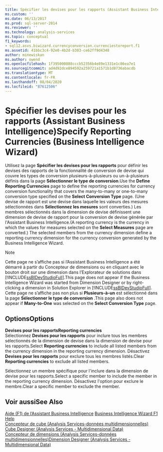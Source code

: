 ```yaml
---
title: Spécifier les devises pour les rapports (Assistant Business Intelligence) | Microsoft Docs
ms.custom: ''
ms.date: 06/13/2017
ms.prod: sql-server-2014
ms.reviewer: ''
ms.technology: analysis-services
ms.topic: conceptual
f1_keywords:
- sql12.asvs.biwizard.currencyconversion.currenciestoreport.f1
ms.assetid: 41bbc3c4-92e0-4b2d-b303-ce62ff9d4348
author: minewiskan
ms.author: owend
ms.openlocfilehash: 1f395000888cccb52356b4e89e1331e1c86ea7e1
ms.sourcegitcommit: ad4d92dce894592a259721a1571b1d8736abacdb
ms.translationtype: MT
ms.contentlocale: fr-FR
ms.lasthandoff: 08/04/2020
ms.locfileid: "87612506"
---
```

# <a name="specify-reporting-currencies-business-intelligence-wizard"></a><span data-ttu-id="0869b-102">Spécifier les devises pour les rapports (Assistant Business Intelligence)</span><span class="sxs-lookup"><span data-stu-id="0869b-102">Specify Reporting Currencies (Business Intelligence Wizard)</span></span>
  <span data-ttu-id="0869b-103">Utilisez la page **Spécifier les devises pour les rapports** pour définir les devises des rapports de la fonctionnalité de conversion de devise qui couvre les types de conversion plusieurs-à-plusieurs ou un-à-plusieurs définis dans la page **Sélectionner le type de conversion**.</span><span class="sxs-lookup"><span data-stu-id="0869b-103">Use the **Define Reporting Currencies** page to define the reporting currencies for currency conversion functionality that covers the many-to-many or one-to-many conversion type specified on the **Select Conversion Type** page.</span></span> <span data-ttu-id="0869b-104">(Une devise de rapport est une devise dans laquelle les valeurs des mesures sélectionnées dans **Sélectionnez les mesures** sont converties.) Les membres sélectionnés dans la dimension de devise définissent une dimension de devise de rapport pour la conversion de devise générée par l'Assistant Business Intelligence.</span><span class="sxs-lookup"><span data-stu-id="0869b-104">(A reporting currency is the currency in which the values for measures selected on the **Select Measures** page are converted.) The selected members from the currency dimension define a reporting currency dimension for the currency conversion generated by the Business Intelligence Wizard.</span></span>  
  
> [!NOTE]  
>  <span data-ttu-id="0869b-105">Cette page ne s’affiche pas si l’Assistant Business Intelligence a été démarré à partir du Concepteur de dimensions ou en cliquant avec le bouton droit sur une dimension dans l’Explorateur de solutions dans [!INCLUDE[ssBIDevStudioFull](../includes/ssbidevstudiofull-md.md)].</span><span class="sxs-lookup"><span data-stu-id="0869b-105">This page does not appear if the Business Intelligence Wizard was started from Dimension Designer or by right-clicking a dimension in Solution Explorer in [!INCLUDE[ssBIDevStudioFull](../includes/ssbidevstudiofull-md.md)].</span></span> <span data-ttu-id="0869b-106">Cette page ne s’affiche pas non plus si **Plusieurs-à-un** est sélectionné dans la page **Sélectionner le type de conversion** .</span><span class="sxs-lookup"><span data-stu-id="0869b-106">This page also does not appear if **Many-to-One** was selected on the **Select Conversion Type** page.</span></span>  
  
## <a name="options"></a><span data-ttu-id="0869b-107">Options</span><span class="sxs-lookup"><span data-stu-id="0869b-107">Options</span></span>  
 <span data-ttu-id="0869b-108">**Devises pour les rapports**</span><span class="sxs-lookup"><span data-stu-id="0869b-108">**Reporting currencies**</span></span>  
 <span data-ttu-id="0869b-109">Sélectionnez **Devises pour les rapports** pour inclure tous les membres sélectionnés de la dimension de devise dans la dimension de devise pour les rapports.</span><span class="sxs-lookup"><span data-stu-id="0869b-109">Select **Reporting currencies** to include all listed members from the currency dimension in the reporting currency dimension.</span></span> <span data-ttu-id="0869b-110">Désactivez **Devises pour les rapports** pour exclure tous les membres listés.</span><span class="sxs-lookup"><span data-stu-id="0869b-110">Clear **Reporting currencies** to exclude all listed members.</span></span>  
  
 <span data-ttu-id="0869b-111">Sélectionnez un membre spécifique pour l'inclure dans la dimension de devise pour les rapports.</span><span class="sxs-lookup"><span data-stu-id="0869b-111">Select a specific member to include the member in the reporting currency dimension.</span></span> <span data-ttu-id="0869b-112">Désactivez l'option pour exclure le membre.</span><span class="sxs-lookup"><span data-stu-id="0869b-112">Clear a specific member to exclude the member.</span></span>  
  
## <a name="see-also"></a><span data-ttu-id="0869b-113">Voir aussi</span><span class="sxs-lookup"><span data-stu-id="0869b-113">See Also</span></span>  
 <span data-ttu-id="0869b-114">[Aide (F1) de l’Assistant Business Intelligence](business-intelligence-wizard-f1-help.md) </span><span class="sxs-lookup"><span data-stu-id="0869b-114">[Business Intelligence Wizard F1 Help](business-intelligence-wizard-f1-help.md) </span></span>  
 <span data-ttu-id="0869b-115">[Concepteur de cube &#40;Analysis Services-données multidimensionnelles&#41;](cube-designer-analysis-services-multidimensional-data.md) </span><span class="sxs-lookup"><span data-stu-id="0869b-115">[Cube Designer &#40;Analysis Services - Multidimensional Data&#41;](cube-designer-analysis-services-multidimensional-data.md) </span></span>  
 [<span data-ttu-id="0869b-116">Concepteur de dimensions &#40;Analysis Services-données multidimensionnelles&#41;</span><span class="sxs-lookup"><span data-stu-id="0869b-116">Dimension Designer &#40;Analysis Services - Multidimensional Data&#41;</span></span>](dimension-designer-analysis-services-multidimensional-data.md)  
  
  
